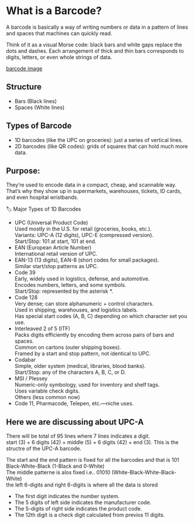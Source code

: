 # What is a Barcode?

A barcode is basically a way of writing numbers or data in a pattern of lines and spaces that machines can quickly read.

Think of it as a visual Morse code: black bars and white gaps replace the dots and dashes. Each arrangement of thick and thin bars corresponds to digits, letters, or even whole strings of data.

[barcode image](../hardware/images/barcode.png)

## Structure

- Bars (Black lines)
- Spaces (White lines)

## Types of Barcode

- 1D barcodes (like the UPC on groceries): just a series of vertical lines.
- 2D barcodes (like QR codes): grids of squares that can hold much more data.

## Purpose:

They’re used to encode data in a compact, cheap, and scannable way. That’s why they show up in supermarkets, warehouses, tickets, ID cards, and even hospital wristbands.

🏷️ Major Types of 1D Barcodes
- UPC (Universal Product Code)<br>Used mostly in the U.S. for retail (groceries, books, etc.).<br>Variants: UPC-A (12 digits), UPC-E (compressed version).<br>Start/Stop: 101 at start, 101 at end.
- EAN (European Article Number)<br>International retail version of UPC.
- EAN-13 (13 digits), EAN-8 (short codes for small packages).<br>Similar start/stop patterns as UPC.
- Code 39<br>Early, widely used in logistics, defense, and automotive.<br>Encodes numbers, letters, and some symbols.<br>Start/Stop: represented by the asterisk *.
- Code 128<br>Very dense; can store alphanumeric + control characters.<br>Used in shipping, warehouses, and logistics labels.<br>Has special start codes (A, B, C) depending on which character set you use.
- Interleaved 2 of 5 (ITF)<br>Packs digits efficiently by encoding them across pairs of bars and spaces.<br>Common on cartons (outer shipping boxes).<br>Framed by a start and stop pattern, not identical to UPC.
- Codabar<br>Simple, older system (medical, libraries, blood banks).<br>Start/Stop: any of the characters A, B, C, or D.
- MSI / Plessey<br>Numeric-only symbology, used for inventory and shelf tags.<br>Uses variable check digits.<br>Others (less common now)
- Code 11, Pharmacode, Telepen, etc.—niche uses.

## Here we are discussing about UPC-A

There will be total of 95 lines where 7 lines indicates a digit.<br>
  start (3) + 6 digits (42) + middle (5) + 6 digits (42) + end (3). This is the structre of the UPC-A barcode.

The start and the end pattern is fixed for all the barcodes and that is 101 Black-White-Black (1-Black and 0-White)<br>
The middle patterne is alos fixed i.e.. 01010 (White-Black-White-Black-White)<br>
the left 6-digits and right 6-digits is where all the data is stored
- The first digit indicates the number system.
- The 5 digits of left side indicates the manufacturer code.
- The 5-digits of right side indicates the product code.
- The 12th digit is a check digit calculated from previos 11 digits.
